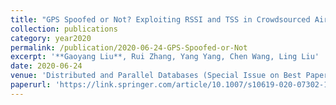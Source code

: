 ```yaml
---
title: "GPS Spoofed or Not? Exploiting RSSI and TSS in Crowdsourced Air Traffic Control Data"
collection: publications
category: year2020
permalink: /publication/2020-06-24-GPS-Spoofed-or-Not
excerpt: '**Gaoyang Liu**, Rui Zhang, Yang Yang, Chen Wang, Ling Liu'
date: 2020-06-24
venue: 'Distributed and Parallel Databases (Special Issue on Best Papers of MDM 2019)'
paperurl: 'https://link.springer.com/article/10.1007/s10619-020-07302-1'
---
```

